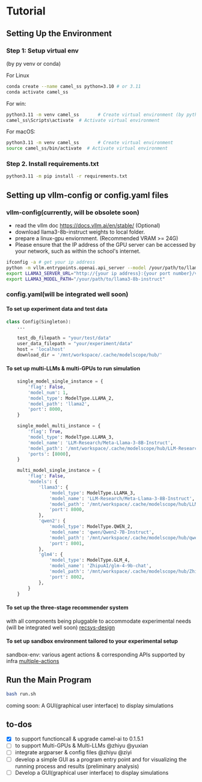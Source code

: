 # Tutorial

## Setting Up the Environment

### Step 1: Setup virtual env

(by py venv or conda)

For Linux

```bash
conda create --name camel_ss python=3.10 # or 3.11
conda activate camel_ss
```

For win:

```bash
python3.11 -m venv camel_ss       # Create virtual environment (by python3.10 or 3.11)
camel_ss\Scripts\activate  # Activate virtual environment
```

For macOS:

```bash
python3.11 -m venv camel_ss       # Create virtual environment
source camel_ss/bin/activate  # Activate virtual environment
```

### Step 2. Install requirements.txt

```bash
python3.11 -m pip install -r requirements.txt
```

## Setting up vllm-config or config.yaml files

### vllm-config(currently, will be obsolete soon)

- read the vllm doc https://docs.vllm.ai/en/stable/ (Optional)
- download llama3-8b-instruct weights to local folder.
- prepare a linux-gpu enviornment. (Recommended VRAM >= 24G)
- Please ensure that the IP address of the GPU server can be accessed by your network, such as within the school's internet.

```bash
ifconfig -a # get your ip address
python -m vllm.entrypoints.openai.api_server --model /your/path/to/llama3-8b-instruct # get your port number
export LLAMA3_SERVER_URL="http://{your ip address}:{your port number}/v1" # eg, http://10.160.2.154:8000/v1
export LLAMA3_MODEL_PATH="/your/path/to/llama3-8b-instruct"
```

### config.yaml(will be integrated well soon)

#### To set up experiment data and test data

```python
class Config(Singleton):
    ...

    test_db_filepath = "your/test/data"
    user_data_filepath = "your/experiment/data"
    host = 'localhost'
    download_dir = '/mnt/workspace/.cache/modelscope/hub/'
```

#### To set up multi-LLMs & multi-GPUs to run simulation

```python
    single_model_single_instance = {
        'flag': False,
        'model_num': 1,
        'model_type': ModelType.LLAMA_2,
        'model_path': 'llama2',
        'port': 8000,
    }

    single_model_multi_instance = {
        'flag': True,
        'model_type': ModelType.LLAMA_3,
        'model_name': 'LLM-Research/Meta-Llama-3-8B-Instruct',
        'model_path': '/mnt/workspace/.cache/modelscope/hub/LLM-Research/Meta-Llama-3-8B-Instruct',
        'ports': [8000],
    }

    multi_model_single_instance = {
        'flag': False,
        'models': {
            'llama3': {
                'model_type': ModelType.LLAMA_3,
                'model_name': 'LLM-Research/Meta-Llama-3-8B-Instruct',
                'model_path': '/mnt/workspace/.cache/modelscope/hub/LLM-Research/Meta-Llama-3-8B-Instruct',
                'port': 8000,
            },
            'qwen2': {
                'model_type': ModelType.QWEN_2,
                'model_name': 'qwen/Qwen2-7B-Instruct',
                'model_path': '/mnt/workspace/.cache/modelscope/hub/qwen/Qwen2-7B-Instruct',
                'port': 8001,
            },
            'glm4': {
                'model_type': ModelType.GLM_4,
                'model_name': 'ZhipuAI/glm-4-9b-chat',
                'model_path': '/mnt/workspace/.cache/modelscope/hub/ZhipuAI/glm-4-9b-chat',
                'port': 8002,
            },
        }
    }
```

#### To set up the three-stage recommender system

with all components being pluggable to accommodate experimental needs
(will be integrated well soon)
[recsys-design](./static/recsys.jpg)

#### To set up sandbox environment tailored to your experimental setup

sandbox-env: various agent actions & corresponding APIs supported by infra
[multiple-actions](./static/mutliple-actions.png)

## Run the Main Program

```bash
bash run.sh
```

coming soon:
A GUI(graphical user interface) to display simulations

## to-dos

- [x] to support functioncall & upgrade camel-ai to 0.1.5.1
- [ ] to support Multi-GPUs & Multi-LLMs @zhiyu @yuxian
- [ ] integrate argparser & config files @zhiyu @ziyi
- [ ] develop a simple GUI as a program entry point and for visualizing the running process and results (preliminary analysis)
- [ ] Develop a GUI(graphical user interface) to display simulations
